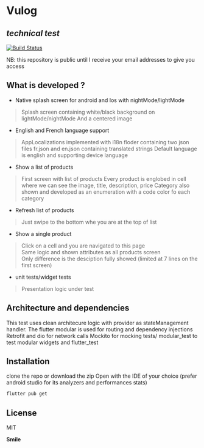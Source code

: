 # Vulog
## _technical test_

[![Build Status](https://travis-ci.org/joemccann/dillinger.svg?branch=master)](https://travis-ci.org/joemccann/dillinger)

NB: this repository is public until I receive your email addresses to give you access

## What is developed ?

- Native splash screen for android and Ios with nightMode/lightMode
> Splash screen containing white/black background on lightMode/nightMode
> And a centered image
- English and French language support
> AppLocalizations implemented with i18n floder containing two json files
> fr.json and en.json containing translated strings
> Default language is english and supporting device language
- Show a list of products
> First screen with list of products
> Every product is englobed in cell where we can see the image, title, description, price
> Category also shown and developed as an enumeration with a code color fo each category
- Refresh list of products
> Just swipe to the bottom whe you are at the top of list
- Show a single product
> Click on a cell and you are navigated to this page  
> Same logic and shown attributes as all products screen   
> Only difference is the desciption fully showed (limited at 7 lines on the first screen)
- unit tests/widget tests
> Presentation logic under test

## Architecture and dependencies

This test uses clean architecure logic with provider as stateManagement handler.
The flutter modular is used for routing and dependency injections
Retrofit and dio for network calls
Mockito for mocking tests/ modular_test to test modular widgets and flutter_test

## Installation

clone the repo or download the zip
Open with the IDE of your choice (prefer android studio for its analyzers and performances stats)

```sh
flutter pub get 
```

## License

MIT

**Smile**